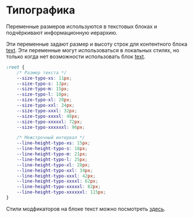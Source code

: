 # Типографика

Переменные размеров используются в текстовых блоках и подчёркивают информационную иерархию.

Эти переменные задают размер и высоту строк для контентного блока [text](content-text.md).
Эти переменные могут использоваться в локальных стилях, но только когда нет возможности использовать блок [text](content-text.md).

```css
:root {
	/* Размер текста */
	--size-typo-xs: 11px;
	--size-typo-s: 13px;
	--size-typo-m: 15px;
	--size-typo-l: 18px;
	--size-typo-xl: 20px;
	--size-typo-xxl: 24px;
	--size-typo-xxxl: 32px;
	--size-typo-xxxxl: 48px;
	--size-typo-xxxxxl: 72px;
	--size-typo-xxxxxxl: 96px;

	/* Межстрочный интервал */
	--line-height-typo-xs: 15px;
	--line-height-typo-s: 18px;
	--line-height-typo-m: 21px;
	--line-height-typo-l: 25px;
	--line-height-typo-xl: 28px;
	--line-height-typo-xxl: 34px;
	--line-height-typo-xxxl: 42px;
	--line-height-typo-xxxxl: 62px;
	--line-height-typo-xxxxxl: 82px;
	--line-height-typo-xxxxxxl: 115px;
}
```

Стили модфикаторов на блоке текст можно посмотреть [здесь](http://whitepaper.tools/doc.html#/content-text).
